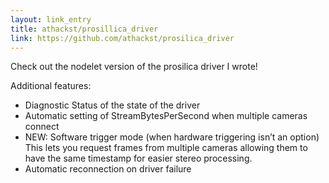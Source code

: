 ```yaml
---
layout: link_entry
title: athackst/prosillica_driver
link: https://github.com/athackst/prosilica_driver
---
```

Check out the nodelet version of the prosilica driver I wrote!

Additional features:

* Diagnostic Status of the state of the driver
* Automatic setting of StreamBytesPerSecond when multiple cameras connect
* NEW: Software trigger mode (when hardware triggering isn’t an option) This lets you request frames from multiple cameras allowing them to have the same timestamp for easier stereo processing.
* Automatic reconnection on driver failure

